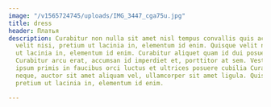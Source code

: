 ```yaml
---
image: "/v1565724745/uploads/IMG_3447_cga75u.jpg"
title: dress
header: Платья
description: Curabitur non nulla sit amet nisl tempus convallis quis ac lectus. Quisque
  velit nisi, pretium ut lacinia in, elementum id enim. Quisque velit nisi, pretium
  ut lacinia in, elementum id enim. Curabitur aliquet quam id dui posuere blandit.
  Curabitur arcu erat, accumsan id imperdiet et, porttitor at sem. Vestibulum ante
  ipsum primis in faucibus orci luctus et ultrices posuere cubilia Curae; Donec velit
  neque, auctor sit amet aliquam vel, ullamcorper sit amet ligula. Quisque velit nisi,
  pretium ut lacinia in, elementum id enim.

---
```

